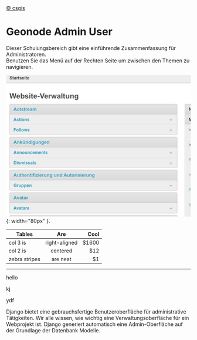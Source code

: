 <!-- the Menu -->
<link rel="stylesheet" media="all" href="../styles.css" />
<div id="logo"><a href="https://csgis.de">© csgis</a></div>
<div id="menu"></div>
<div id="jumpMenu"></div>
<script src="../menu.js"></script>
<script src="../jumpmenu.js"></script>
<!-- the Menu -->




# Geonode Admin User

Dieser Schulungsbereich gibt eine einführende Zusammenfassung für Administratoren.
<br>
Benutzen Sie das Menü auf der Rechten Seite um zwischen den Themen zu navigieren.


![Benutzer](./images/benutzer.jpeg){:  width="80px" }.

| Tables        | Are           | Cool  |
| ------------- |:-------------:| -----:|
| col 3 is      | right-aligned | $1600 |
| col 2 is      | centered      |   $12 |
| zebra stripes | are neat      |    $1 |

---

hello

kj

ydf

Django bietet eine gebrauchsfertige Benutzeroberfläche für administrative Tätigkeiten. Wir alle wissen, wie wichtig eine Verwaltungsoberfläche für ein Webprojekt ist. Django generiert automatisch eine Admin-Oberfläche auf der Grundlage der Datenbank Modelle.